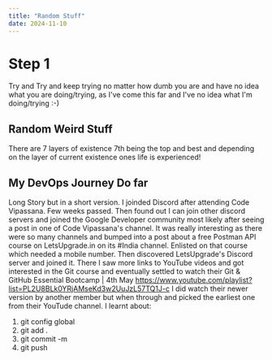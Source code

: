 ```yaml
---
title: "Random Stuff"
date: 2024-11-10
---
```

# Step 1
Try and Try and keep trying no matter how dumb you are and have no idea what you are doing/trying, as I've come this far and I've no idea what I'm doing/trying :-)

## Random Weird Stuff

There are 7 layers of existence 7th being the top and best and depending on the layer of current existence ones life is experienced!

## My DevOps Journey Do far
Long Story but in a short version.  I joinded Discord after attending Code Vipassana.  Few weeks passed.  Then found out I can join other discord servers and joined the Google Developer community most likely after seeing a post in one of Code Vipassana's channel.  It was really interesting as there were so many channels and bumped into a post about a free Postman API course on LetsUpgrade.in on its #India channel.  Enlisted on that course which needed a mobile number.  Then discovered LetsUpgrade's Discord server and joined it.  There I saw more links to YouTube videos and got interested in the Git course and eventually settled to watch their Git & GitHub Essential Bootcamp | 4th May https://www.youtube.com/playlist?list=PL2U8BLk0YRjAMseKd3w2UuJzL57TQ1J-c I did watch their newer version by another member but when through and picked the earliest one from their YouTude channel.  I learnt about:
1. git config global
2. git add .
3. git commit -m
4. git push
 
